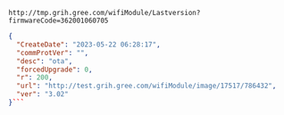 `http://tmp.grih.gree.com/wifiModule/Lastversion?firmwareCode=362001060705`

```json
{
  "CreateDate": "2023-05-22 06:28:17",
  "commProtVer": "",
  "desc": "ota",
  "forcedUpgrade": 0,
  "r": 200,
  "url": "http://test.grih.gree.com/wifiModule/image/17517/786432",
  "ver": "3.02"
}```